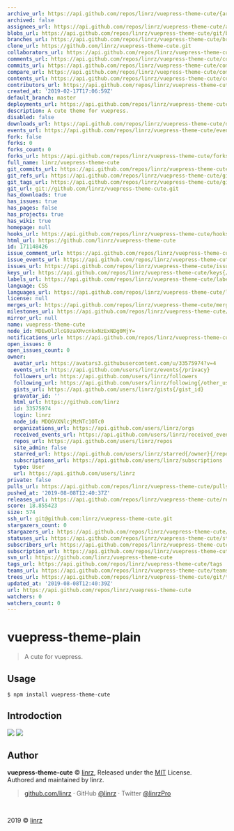 ```yaml
---
archive_url: https://api.github.com/repos/linrz/vuepress-theme-cute/{archive_format}{/ref}
archived: false
assignees_url: https://api.github.com/repos/linrz/vuepress-theme-cute/assignees{/user}
blobs_url: https://api.github.com/repos/linrz/vuepress-theme-cute/git/blobs{/sha}
branches_url: https://api.github.com/repos/linrz/vuepress-theme-cute/branches{/branch}
clone_url: https://github.com/linrz/vuepress-theme-cute.git
collaborators_url: https://api.github.com/repos/linrz/vuepress-theme-cute/collaborators{/collaborator}
comments_url: https://api.github.com/repos/linrz/vuepress-theme-cute/comments{/number}
commits_url: https://api.github.com/repos/linrz/vuepress-theme-cute/commits{/sha}
compare_url: https://api.github.com/repos/linrz/vuepress-theme-cute/compare/{base}...{head}
contents_url: https://api.github.com/repos/linrz/vuepress-theme-cute/contents/{+path}
contributors_url: https://api.github.com/repos/linrz/vuepress-theme-cute/contributors
created_at: '2019-02-17T17:06:59Z'
default_branch: master
deployments_url: https://api.github.com/repos/linrz/vuepress-theme-cute/deployments
description: A cute theme for vuepress.
disabled: false
downloads_url: https://api.github.com/repos/linrz/vuepress-theme-cute/downloads
events_url: https://api.github.com/repos/linrz/vuepress-theme-cute/events
fork: false
forks: 0
forks_count: 0
forks_url: https://api.github.com/repos/linrz/vuepress-theme-cute/forks
full_name: linrz/vuepress-theme-cute
git_commits_url: https://api.github.com/repos/linrz/vuepress-theme-cute/git/commits{/sha}
git_refs_url: https://api.github.com/repos/linrz/vuepress-theme-cute/git/refs{/sha}
git_tags_url: https://api.github.com/repos/linrz/vuepress-theme-cute/git/tags{/sha}
git_url: git://github.com/linrz/vuepress-theme-cute.git
has_downloads: true
has_issues: true
has_pages: false
has_projects: true
has_wiki: true
homepage: null
hooks_url: https://api.github.com/repos/linrz/vuepress-theme-cute/hooks
html_url: https://github.com/linrz/vuepress-theme-cute
id: 171148426
issue_comment_url: https://api.github.com/repos/linrz/vuepress-theme-cute/issues/comments{/number}
issue_events_url: https://api.github.com/repos/linrz/vuepress-theme-cute/issues/events{/number}
issues_url: https://api.github.com/repos/linrz/vuepress-theme-cute/issues{/number}
keys_url: https://api.github.com/repos/linrz/vuepress-theme-cute/keys{/key_id}
labels_url: https://api.github.com/repos/linrz/vuepress-theme-cute/labels{/name}
language: CSS
languages_url: https://api.github.com/repos/linrz/vuepress-theme-cute/languages
license: null
merges_url: https://api.github.com/repos/linrz/vuepress-theme-cute/merges
milestones_url: https://api.github.com/repos/linrz/vuepress-theme-cute/milestones{/number}
mirror_url: null
name: vuepress-theme-cute
node_id: MDEwOlJlcG9zaXRvcnkxNzExNDg0MjY=
notifications_url: https://api.github.com/repos/linrz/vuepress-theme-cute/notifications{?since,all,participating}
open_issues: 0
open_issues_count: 0
owner:
  avatar_url: https://avatars3.githubusercontent.com/u/33575974?v=4
  events_url: https://api.github.com/users/linrz/events{/privacy}
  followers_url: https://api.github.com/users/linrz/followers
  following_url: https://api.github.com/users/linrz/following{/other_user}
  gists_url: https://api.github.com/users/linrz/gists{/gist_id}
  gravatar_id: ''
  html_url: https://github.com/linrz
  id: 33575974
  login: linrz
  node_id: MDQ6VXNlcjMzNTc1OTc0
  organizations_url: https://api.github.com/users/linrz/orgs
  received_events_url: https://api.github.com/users/linrz/received_events
  repos_url: https://api.github.com/users/linrz/repos
  site_admin: false
  starred_url: https://api.github.com/users/linrz/starred{/owner}{/repo}
  subscriptions_url: https://api.github.com/users/linrz/subscriptions
  type: User
  url: https://api.github.com/users/linrz
private: false
pulls_url: https://api.github.com/repos/linrz/vuepress-theme-cute/pulls{/number}
pushed_at: '2019-08-08T12:40:37Z'
releases_url: https://api.github.com/repos/linrz/vuepress-theme-cute/releases{/id}
score: 18.855423
size: 574
ssh_url: git@github.com:linrz/vuepress-theme-cute.git
stargazers_count: 0
stargazers_url: https://api.github.com/repos/linrz/vuepress-theme-cute/stargazers
statuses_url: https://api.github.com/repos/linrz/vuepress-theme-cute/statuses/{sha}
subscribers_url: https://api.github.com/repos/linrz/vuepress-theme-cute/subscribers
subscription_url: https://api.github.com/repos/linrz/vuepress-theme-cute/subscription
svn_url: https://github.com/linrz/vuepress-theme-cute
tags_url: https://api.github.com/repos/linrz/vuepress-theme-cute/tags
teams_url: https://api.github.com/repos/linrz/vuepress-theme-cute/teams
trees_url: https://api.github.com/repos/linrz/vuepress-theme-cute/git/trees{/sha}
updated_at: '2019-08-08T12:40:39Z'
url: https://api.github.com/repos/linrz/vuepress-theme-cute
watchers: 0
watchers_count: 0
---
```


# vuepress-theme-plain
> A cute for vuepress.

## Usage
```shell
$ npm install vuepress-theme-cute
```

## Introdoction
![](https://raw.githubusercontent.com/None/vuepress-theme-cute/master/example/static/home.png)
![](https://raw.githubusercontent.com/None/vuepress-theme-cute/master/example/static/blog.png)

## Author
**vuepress-theme-cute** © [linrz](https://github.com/linrz), Released under the [MIT](https://raw.githubusercontent.com/None/vuepress-theme-cute/master/LICENSE) License.<br>
Authored and maintained by linrz.

> [github.com/linrz](https://github.com/linrz) · GitHub [@linrz](https://github.com/linrz) · Twitter [@linrzPro](https://twitter.com/linrzPro)

<br>

2019 © [linrz](https://github.com/linrz)